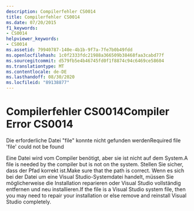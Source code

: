 ```yaml
---
description: Compilerfehler CS0014
title: Compilerfehler CS0014
ms.date: 07/20/2015
f1_keywords:
- CS0014
helpviewer_keywords:
- CS0014
ms.assetid: 79940787-140e-4b1b-9f7a-7fe7b0b49fdd
ms.openlocfilehash: 1c0f2333fdc21988a366509b38468faa3cabd77f
ms.sourcegitcommit: d579fb5e4b46745fd0f1f8874c94c6469ce58604
ms.translationtype: MT
ms.contentlocale: de-DE
ms.lasthandoff: 08/30/2020
ms.locfileid: "89138877"
---
```

# <a name="compiler-error-cs0014"></a><span data-ttu-id="d2ebf-103">Compilerfehler CS0014</span><span class="sxs-lookup"><span data-stu-id="d2ebf-103">Compiler Error CS0014</span></span>
<span data-ttu-id="d2ebf-104">Die erforderliche Datei "file" konnte nicht gefunden werden</span><span class="sxs-lookup"><span data-stu-id="d2ebf-104">Required file 'file' could not be found</span></span>  
  
 <span data-ttu-id="d2ebf-105">Eine Datei wird vom Compiler benötigt, aber sie ist nicht auf dem System.</span><span class="sxs-lookup"><span data-stu-id="d2ebf-105">A file is needed by the compiler but is not on the system.</span></span> <span data-ttu-id="d2ebf-106">Stellen Sie sicher, dass der Pfad korrekt ist.</span><span class="sxs-lookup"><span data-stu-id="d2ebf-106">Make sure that the path is correct.</span></span> <span data-ttu-id="d2ebf-107">Wenn es sich bei der Datei um eine Visual Studio-Systemdatei handelt, müssen Sie möglicherweise die Installation reparieren oder Visual Studio vollständig entfernen und neu installieren.</span><span class="sxs-lookup"><span data-stu-id="d2ebf-107">If the file is a Visual Studio system file, then you may need to repair your installation or else remove and reinstall Visual Studio completely.</span></span>
